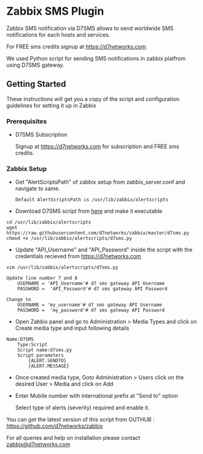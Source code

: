 # Zabbix SMS Plugin

Zabbix SMS notification via D7SMS allows to send worldwide SMS notifications for each hosts and services. 

For FREE sms credits signup at https://d7networks.com. 

We used Python script for sending SMS notifications in zabbix platfrom using D7SMS gateway.

## Getting Started
These instructions will get you a copy of the script and configuration guidelines for setting it up in Zabbix

### Prerequisites
- D7SMS Subscription

     Signup at https://d7networks.com for subscription and FREE sms credits. 

### Zabbix Setup


- Get "AlertScriptsPath" of zabbix setup from zabbix_server.conf and navigate to same. 

      Default AlertScriptsPath is /usr/lib/zabbix/alertscripts
- Download D7SMS script from [here](https://raw.githubusercontent.com/d7networks/zabbix/master/d7sms.py) and make it executable
```
cd /usr/lib/zabbix/alertscripts
wget https://raw.githubusercontent.com/d7networks/zabbix/master/d7sms.py
chmod +x /usr/lib/zabbix/alertscripts/d7sms.py
```
- Update "API_Username" and "API_Password" inside the script with the credentials recieved from  https://d7networks.com
```
vim /usr/lib/zabbix/alertscripts/d7sms.py

Update line number 7 and 8
    USERNAME = 'API_Username'# d7 sms gateway API Username
    PASSWORD =  'API_Password'# d7 sms gateway API Password

Change to 
    USERNAME = 'my_username'# d7 sms gateway API Username
    PASSWORD =  'my_password'# d7 sms gateway API Password
```

- Open Zabbix panel and go to Administration > Media Types and click on Create media type and input following details



```
Name:D7SMS
    Type:Script
    Script name:d7sms.py
    Script parameters
        {ALERT.SENDTO}
        {ALERT.MESSAGE}
```

- Once created media type, Goto Administration > Users click on the desired User > Media and click on Add


- Enter Mobile number with international prefix at "Send to" option

    Select type of alerts (severity) required and enable it. 
    
    
You can get the latest version of this script from GUTHUB : https://github.com/d7networks/zabbix

For all queries and help on installation please contact zabbix@d7networks.com
